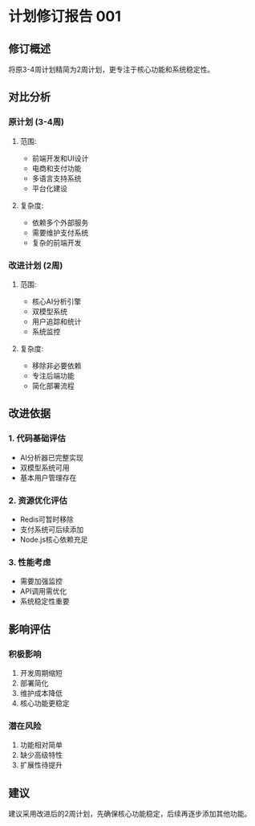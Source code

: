 # 计划修订报告 001

## 修订概述
将原3-4周计划精简为2周计划，更专注于核心功能和系统稳定性。

## 对比分析

### 原计划 (3-4周)
1. 范围:
   - 前端开发和UI设计
   - 电商和支付功能
   - 多语言支持系统
   - 平台化建设

2. 复杂度:
   - 依赖多个外部服务
   - 需要维护支付系统
   - 复杂的前端开发

### 改进计划 (2周)
1. 范围:
   - 核心AI分析引擎
   - 双模型系统
   - 用户追踪和统计
   - 系统监控

2. 复杂度:
   - 移除非必要依赖
   - 专注后端功能
   - 简化部署流程

## 改进依据

### 1. 代码基础评估
- AI分析器已完整实现
- 双模型系统可用
- 基本用户管理存在

### 2. 资源优化评估
- Redis可暂时移除
- 支付系统可后续添加
- Node.js核心依赖充足

### 3. 性能考虑
- 需要加强监控
- API调用需优化
- 系统稳定性重要

## 影响评估

### 积极影响
1. 开发周期缩短
2. 部署简化
3. 维护成本降低
4. 核心功能更稳定

### 潜在风险
1. 功能相对简单
2. 缺少高级特性
3. 扩展性待提升

## 建议
建议采用改进后的2周计划，先确保核心功能稳定，后续再逐步添加其他功能。